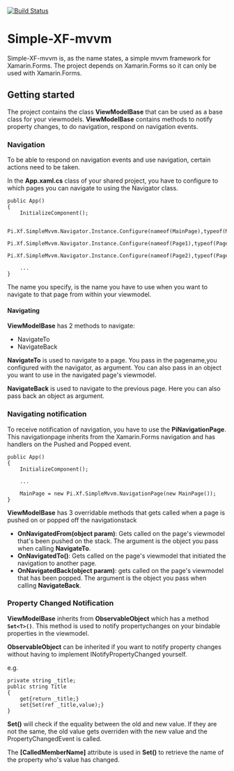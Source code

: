 [![Build Status](https://sebastianschoof.visualstudio.com/SimpleMvvm/_apis/build/status/SimpleMvvm-CI?branchName=master)](https://sebastianschoof.visualstudio.com/SimpleMvvm/_build/latest?definitionId=1?branchName=master)
# Simple-XF-mvvm
Simple-XF-mvvm is, as the name states, a simple mvvm framework for Xamarin.Forms. 
The project depends on Xamarin.Forms so it can only be used with Xamarin.Forms.
## Getting started
The project contains the class **ViewModelBase** that can be used as a base class
for your viewmodels. **ViewModelBase** contains methods to notify property changes, 
to do navigation, respond on navigation events.
### Navigation
To be able to respond on navigation events and use navigation, certain actions need to be taken.

In the **App.xaml.cs** class of your shared project, you have to configure to which pages you can navigate to 
using the Navigator class.
```
public App()
{
	InitializeComponent();

	Pi.Xf.SimpleMvvm.Navigator.Instance.Configure(nameof(MainPage),typeof(MainPage));
	Pi.Xf.SimpleMvvm.Navigator.Instance.Configure(nameof(Page1),typeof(Page1));
	Pi.Xf.SimpleMvvm.Navigator.Instance.Configure(nameof(Page2),typeof(Page2));
	
	...
}
```
The name you specify, is the name you have to use when you want to navigate to that page from within your viewmodel.
#### Navigating
**ViewModelBase** has 2 methods to navigate:
* NavigateTo
* NavigateBack

**NavigateTo** is used to navigate to a page. You pass in the pagename,you configured with the navigator, as argument. 
You can also pass in an object you want to use in the navigated page's viewmodel.

**NavigateBack** is used to navigate to the previous page. Here you can also pass back an object as argument.

### Navigating notification

To receive notification of navigation, you have to use the **PiNavigationPage**. This navigationpage inherits from the
Xamarin.Forms navigation and has handlers on the Pushed and Popped event.

```
public App()
{
	InitializeComponent();

	...
	
	MainPage = new Pi.Xf.SimpleMvvm.NavigationPage(new MainPage());
}
```

**ViewModelBase** has 3 overridable methods that gets called when a page is pushed on or popped off the navigationstack

* **OnNavigatedFrom(object param)**: Gets called on the page's viewmodel that's been pushed on the stack. 
The argument is the object you pass when calling **NavigateTo**.
* **OnNavigatedTo()**: Gets called on the page's viewmodel that initiated the navigation to another page.
* **OnNavigatedBack(object param)**: gets called on the page's viewmodel that has been popped.
The argument is the object you pass when calling **NavigateBack**.

### Property Changed Notification
**ViewModelBase** inherits from **ObservableObject** which has a method **`Set<T>()`**. This method is used to notify propertychanges on your bindable properties
in the viewmodel.

**ObservableObject** can be inherited if you want to notify property changes without having to implement INotifyPropertyChanged yourself.

e.g.
```
private string _title;
public string Title
{
	get{return _title;}
	set{Set(ref _title,value);}
}
```
**Set()** will check if the equality between the old and new value. If they are not the same, the old value gets 
overriden with the new value and the PropertyChangedEvent is called.

The **[CalledMemberName]** attribute is used in **Set()** to retrieve the name of the property who's value has changed.

